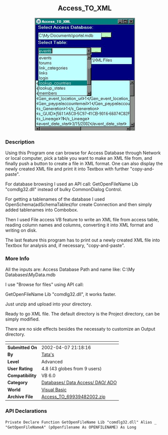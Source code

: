 ﻿<div align="center">

## Access\_TO\_XML

<img src="PIC2002471739305732.jpg">
</div>

### Description

Using this Program one can browse for Access Database through Network or local computer, pick a table you want to make an XML file from, and finally push a button to create a file in XML format. One can also display the newly created XML file and print it into Textbox with further "copy-and-paste".

For database browsing I used an API call: GetOpenFileName Lib "comdlg32.dll" instead of bulky CommonDialog Control.

For getting a tablenames of the database I used OpenSchema(adSchemaTables)for create Connection and then simply added tablenames into Combobox.

Then I used File access VB feature to write an XML file from access table, reading column names and columns, converting it into XML format and writing on disk.

The last feature this program has to print out a newly created XML file into Textbox for analysis and, if necessary, "copy-and-paste".
 
### More Info
 
All the inputs are: Access Database Path and name like: C:\My Databases\MyData.mdb

I use "Browse for files" using API call:

GetOpenFileName Lib "comdlg32.dll", it works faster.

Just unzip and upload into your directory.

Ready to go XML file. The default directory is the Project directory, can be simply modified.

There are no side effects besides the necessaty to customize an Output directory.


<span>             |<span>
---                |---
**Submitted On**   |2002-04-07 21:18:16
**By**             |[Tata's](https://github.com/Planet-Source-Code/PSCIndex/blob/master/ByAuthor/tata-s.md)
**Level**          |Advanced
**User Rating**    |4.8 (43 globes from 9 users)
**Compatibility**  |VB 6\.0
**Category**       |[Databases/ Data Access/ DAO/ ADO](https://github.com/Planet-Source-Code/PSCIndex/blob/master/ByCategory/databases-data-access-dao-ado__1-6.md)
**World**          |[Visual Basic](https://github.com/Planet-Source-Code/PSCIndex/blob/master/ByWorld/visual-basic.md)
**Archive File**   |[Access\_TO\_69939482002\.zip](https://github.com/Planet-Source-Code/tata-s-access-to-xml__1-33542/archive/master.zip)

### API Declarations

```
Private Declare Function GetOpenFileName Lib "comdlg32.dll" Alias _
"GetOpenFileNameA" (pOpenfilename As OPENFILENAME) As Long
```





